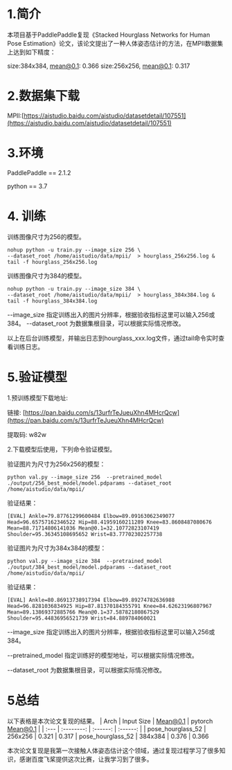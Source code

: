 # 1.简介
本项目基于PaddlePaddle复现《Stacked Hourglass Networks for Human Pose Estimation》论文，该论文提出了一种人体姿态估计的方法，在MPII数据集上达到如下精度：

 size:384x384, mean@0.1: 0.366
size:256x256, mean@0.1: 0.317

# 2.数据集下载

MPII:[https://aistudio.baidu.com/aistudio/datasetdetail/107551](https://aistudio.baidu.com/aistudio/datasetdetail/107551)

# 3.环境

PaddlePaddle == 2.1.2

python == 3.7

# 4. 训练

训练图像尺寸为256的模型。

```
nohup python -u train.py --image_size 256 \
--dataset_root /home/aistudio/data/mpii/  > hourglass_256x256.log &
tail -f hourglass_256x256.log 
```

训练图像尺寸为384的模型。

```
nohup python -u train.py --image_size 384 \
--dataset_root /home/aistudio/data/mpii/  > hourglass_384x384.log &
tail -f hourglass_384x384.log 
```

--image_size 指定训练出入的图片分辨率，根据验收指标这里可以输入256或384。
--dataset_root 为数据集根目录，可以根据实际情况修改。

以上在后台训练模型，并输出日志到hourglass_xxx.log文件，通过tail命令实时查看训练日志。

# 5.验证模型

1.预训练模型下载地址:

链接: [https://pan.baidu.com/s/13urfrTeJueuXhn4MHcrQcw](https://pan.baidu.com/s/13urfrTeJueuXhn4MHcrQcw) 

提取码: w82w 

2.下载模型后使用，下列命令验证模型。

验证图片为尺寸为256x256的模型：
```
python val.py --image_size 256  --pretrained_model ./output/256_best_model/model.pdparams --dataset_root /home/aistudio/data/mpii/ 
```
验证结果：
```
[EVAL] Ankle=79.87761299600484 Elbow=89.09163062349077 Head=96.65757162346522 Hip=88.41959160211289 Knee=83.8608487080676 Mean=88.71714806141036 Mean@0.1=32.10772823107419 Shoulder=95.36345108695652 Wrist=83.77702302257738 
```
验证图片为尺寸为384x384的模型：
```
python val.py --image_size 384  --pretrained_model ./output/384_best_model/model.pdparams --dataset_root /home/aistudio/data/mpii/ 
```
验证结果：
```
[EVAL] Ankle=80.86913738917394 Elbow=89.89274782636988 Head=96.8281036834925 Hip=87.81370184355791 Knee=84.62623196807967 Mean=89.13869372885766 Mean@0.1=37.58782180867529 Shoulder=95.44836956521739 Wrist=84.889784060021 
```

--image_size 指定训练出入的图片分辨率，根据验收指标这里可以输入256或384。

--pretrained_model  指定训练好的模型地址，可以根据实际情况修改。

--dataset_root 为数据集根目录，可以根据实际情况修改。

# 5总结
以下表格是本次论文复现的结果。
| Arch  | Input Size | Mean@0.1 | pytorch Mean@0.1 |
| :--- | :--------: | :------: | :------: | 
| pose_hourglass_52 | 256x256 | 0.321 | 0.317
| pose_hourglass_52 | 384x384 | 0.376 | 0.366

本次论文复现是我第一次接触人体姿态估计这个领域，通过复现过程学习了很多知识，感谢百度飞桨提供这次比赛，让我学习到了很多。